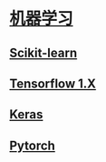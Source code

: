 <link rel="stylesheet" href="https://zhmhbest.gitee.io/hellomathematics/style/index.css">
<script src="https://zhmhbest.gitee.io/hellomathematics/style/index.js"></script>

# [机器学习](https://github.com/zhmhbest/HelloML)

## [Scikit-learn](./sklearn/index.html)

## [Tensorflow 1.X](./tf1/index.html)

## [Keras](./keras/index.html)

## [Pytorch](./torch/index.html)
